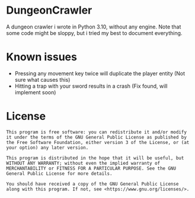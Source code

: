 # DungeonCrawler

A dungeon crawler i wrote in Python 3.10, without any engine. Note that some code might be sloppy, but i tried my best to document everything.

# Known issues
- Pressing any movement key twice will duplicate the player entity (Not sure what causes this)
- Hitting a trap with your sword results in a crash (Fix found, will implement soon)

# License
```
This program is free software: you can redistribute it and/or modify it under the terms of the GNU General Public License as published by the Free Software Foundation, either version 3 of the License, or (at your option) any later version.

This program is distributed in the hope that it will be useful, but WITHOUT ANY WARRANTY; without even the implied warranty of MERCHANTABILITY or FITNESS FOR A PARTICULAR PURPOSE. See the GNU General Public License for more details.

You should have received a copy of the GNU General Public License along with this program. If not, see <https://www.gnu.org/licenses/>. 
```